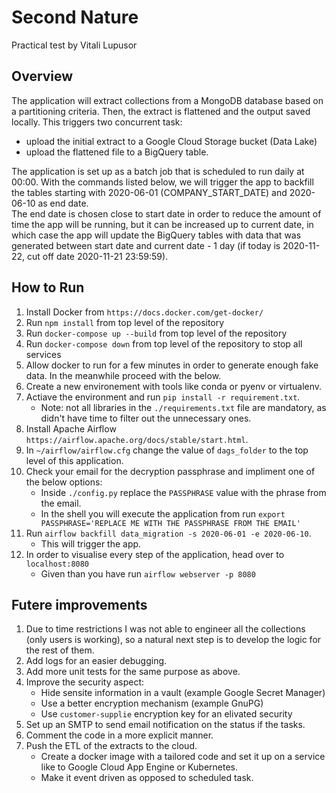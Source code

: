 # Second Nature
Practical test by Vitali Lupusor

## Overview
The application will extract collections from a MongoDB database based on a partitioning criteria. Then, the extract is flattened and the output saved locally. This triggers two concurrent task:  
  - upload the initial extract to a Google Cloud Storage bucket (Data Lake)  
  - upload the flattened file to a BigQuery table.   
 
The application is set up as a batch job that is scheduled to run daily at 00:00. With the commands listed below, we will trigger the app to backfill the tables starting with 2020-06-01 (COMPANY_START_DATE) and 2020-06-10 as end date.  
The end date is chosen close to start date in order to reduce the amount of time the app will be running, but it can be increased up to current date, in which case the app will update the BigQuery tables with data that was generated between start date and current date - 1 day (if today is 2020-11-22, cut off date 2020-11-21 23:59:59).

## How to Run

1. Install Docker from `https://docs.docker.com/get-docker/`
2. Run `npm install` from top level of the repository
3. Run `docker-compose up --build` from top level of the repository
4. Run `docker-compose down` from top level of the repository to stop all services
5. Allow docker to run for a few minutes in order to generate enough fake data. In the meanwhile proceed with the below. 
6. Create a new environement with tools like conda or pyenv or virtualenv.
7. Actiave the environment and run `pip install -r requirement.txt`.
    - Note: not all libraries in the `./requirements.txt` file are mandatory, as didn't have time to filter out the unnecessary ones.
8. Install Apache Airflow `https://airflow.apache.org/docs/stable/start.html`.
9. In `~/airflow/airflow.cfg` change the value of `dags_folder` to the top level of this application.
10. Check your email for the decryption passphrase and impliment one of the below options:
    - Inside `./config.py` replace the `PASSPHRASE` value with the phrase from the email.
    - In the shell you will execute the application from run `export PASSPHRASE='REPLACE ME WITH THE PASSPHRASE FROM THE EMAIL'`
11. Run `airflow backfill data_migration -s 2020-06-01 -e 2020-06-10`.  
    - This will trigger the app.
12. In order to visualise every step of the application, head over to `localhost:8080`
    - Given than you have run `airflow webserver -p 8080`

## Futere improvements
1. Due to time restrictions I was not able to engineer all the collections (only users is working), so a natural next step is to develop the logic for the rest of them.
2. Add logs for an easier debugging.
3. Add more unit tests for the same purpose as above.
4. Improve the security aspect:
    - Hide sensite information in a vault (example Google Secret Manager)
    - Use a better encryption mechanism (example GnuPG)
    - Use `customer-supplie` encryption key for an elivated security
5. Set up an SMTP to send email notification on the status if the tasks.
6. Comment the code in a more explicit manner.
7. Push the ETL of the extracts to the cloud.
    - Create a docker image with a tailored code and set it up on a service like to Google Cloud App Engine or Kubernetes.
    - Make it event driven as opposed to scheduled task.
